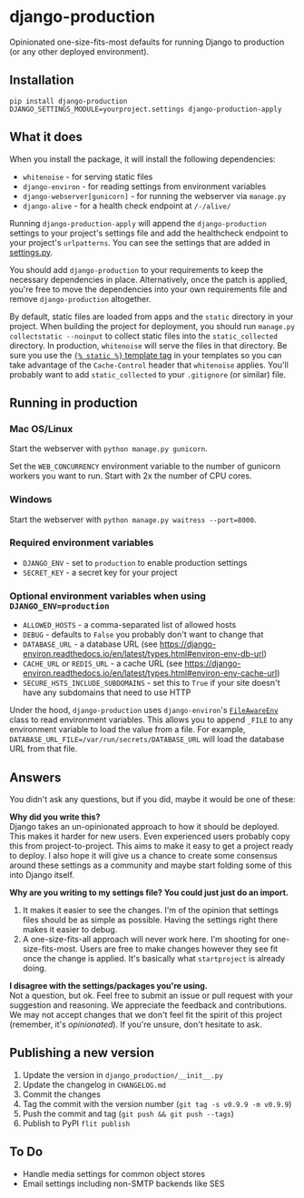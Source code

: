 # django-production

Opinionated one-size-fits-most defaults for running Django to production (or any other deployed environment).

## Installation

```
pip install django-production
DJANGO_SETTINGS_MODULE=yourproject.settings django-production-apply
```

## What it does

When you install the package, it will install the following dependencies:

* `whitenoise` - for serving static files
* `django-environ` - for reading settings from environment variables
* `django-webserver[gunicorn]` - for running the webserver via `manage.py`
* `django-alive` - for a health check endpoint at `/-/alive/`

Running `django-production-apply` will append the `django-production` settings to your project's settings file and add the healthcheck endpoint to your project's `urlpatterns`. You can see the settings that are added in [settings.py](https://github.com/lincolnloop/django-production/blob/main/django_production/settings.py).

You should add `django-production` to your requirements to keep the necessary dependencies in place. Alternatively, once the patch is applied, you're free to move the dependencies into your own requirements file and remove `django-production` altogether.

By default, static files are loaded from apps and the `static` directory in your project. When building the project for deployment, you should run `manage.py collectstatic --noinput` to collect static files into the `static_collected` directory. In production, `whitenoise` will serve the files in that directory. Be sure you use the [`{% static %}` template tag](https://docs.djangoproject.com/en/dev/ref/templates/builtins/#static) in your templates so you can take advantage of the `Cache-Control` header that `whitenoise` applies. You'll probably want to add `static_collected` to your `.gitignore` (or similar) file.

## Running in production

### Mac OS/Linux

Start the webserver with `python manage.py gunicorn`.

Set the `WEB_CONCURRENCY` environment variable to the number of gunicorn workers you want to run. Start with 2x the number of CPU cores.

### Windows

Start the webserver with `python manage.py waitress --port=8000`.

### Required environment variables

* `DJANGO_ENV` - set to `production` to enable production settings
* `SECRET_KEY` - a secret key for your project

### Optional environment variables when using `DJANGO_ENV=production`

* `ALLOWED_HOSTS` - a comma-separated list of allowed hosts
* `DEBUG` - defaults to `False` you probably don't want to change that
* `DATABASE_URL` - a database URL (see https://django-environ.readthedocs.io/en/latest/types.html#environ-env-db-url)
* `CACHE_URL` or `REDIS_URL` - a cache URL (see https://django-environ.readthedocs.io/en/latest/types.html#environ-env-cache-url)
* `SECURE_HSTS_INCLUDE_SUBDOMAINS` - set this to `True` if your site doesn't have any subdomains that need to use HTTP

Under the hood, `django-production` uses `django-environ`'s [`FileAwareEnv`](https://django-environ.readthedocs.io/en/latest/tips.html#docker-style-file-based-variables) class to read environment variables. This allows you to append `_FILE` to any environment variable to load the value from a file. For example, `DATABASE_URL_FILE=/var/run/secrets/DATABASE_URL` will load the database URL from that file.

## Answers

You didn't ask any questions, but if you did, maybe it would be one of these:

**Why did you write this?**  
Django takes an un-opinionated approach to how it should be deployed. This makes it harder for new users. Even experienced users probably copy this from project-to-project. This aims to make it easy to get a project ready to deploy. I also hope it will give us a chance to create some consensus around these settings as a community and maybe start folding some of this into Django itself.

**Why are you writing to my settings file? You could just just do an import.**
1. It makes it easier to see the changes. I'm of the opinion that settings files should be as simple as possible. Having the settings right there makes it easier to debug.
2. A one-size-fits-all approach will never work here. I'm shooting for one-size-fits-most. Users are free to make changes however they see fit once the change is applied. It's basically what `startproject` is already doing.

**I disagree with the settings/packages you're using.**  
Not a question, but ok. Feel free to submit an issue or pull request with your suggestion and reasoning. We appreciate the feedback and contributions. We may not accept changes that we don't feel fit the spirit of this project (remember, it's _opinionated_). If you're unsure, don't hesitate to ask.

## Publishing a new version

1. Update the version in `django_production/__init__.py`
2. Update the changelog in `CHANGELOG.md`
3. Commit the changes
4. Tag the commit with the version number (`git tag -s v0.9.9 -m v0.9.9`)
5. Push the commit and tag (`git push && git push --tags`)
6. Publish to PyPI `flit publish`

## To Do

* Handle media settings for common object stores
* Email settings including non-SMTP backends like SES